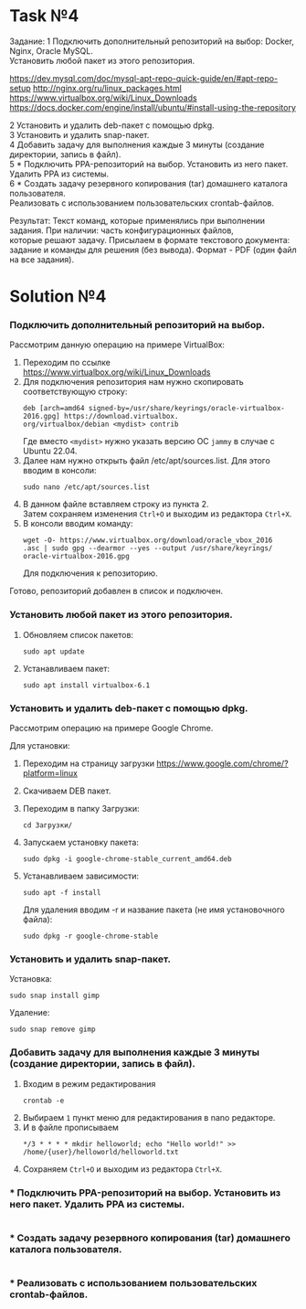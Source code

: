 # Task №4
Задание:
1 Подключить дополнительный репозиторий на выбор: Docker, Nginx, Oracle MySQL.<br>
Установить любой пакет из этого репозитория.

https://dev.mysql.com/doc/mysql-apt-repo-quick-guide/en/#apt-repo-setup
http://nginx.org/ru/linux_packages.html
https://www.virtualbox.org/wiki/Linux_Downloads
https://docs.docker.com/engine/install/ubuntu/#install-using-the-repository

2 Установить и удалить deb-пакет с помощью dpkg.<br>
3 Установить и удалить snap-пакет.<br>
4 Добавить задачу для выполнения каждые 3 минуты (создание директории, запись в файл).<br>
5 * Подключить PPA-репозиторий на выбор. Установить из него пакет. Удалить PPA из системы.<br>
6 * Создать задачу резервного копирования (tar) домашнего каталога пользователя.<br>
Реализовать с использованием пользовательских crontab-файлов.<br>

Результат:
Текст команд, которые применялись при выполнении задания. При наличии: часть конфигурационных файлов, <br>
которые решают задачу. Присылаем в формате текстового документа:<br>
задание и команды для решения (без вывода). Формат - PDF (один файл на все задания).

# Solution №4

### Подключить дополнительный репозиторий на выбор.

Рассмотрим данную операцию на примере VirtualBox:<br>
1) Переходим по ссылке https://www.virtualbox.org/wiki/Linux_Downloads
2) Для подключения репозитория нам нужно скопировать соответствующую строку:<br>
   ```
   deb [arch=amd64 signed-by=/usr/share/keyrings/oracle-virtualbox-2016.gpg] https://download.virtualbox.
   org/virtualbox/debian <mydist> contrib
   ```
   Где вместо ```<mydist>``` нужно указать версию ОС ```jammy``` в случае с Ubuntu 22.04.
3) Далее нам нужно открыть файл /etc/apt/sources.list. Для этого вводим в консоли:
    ```linux
    sudo nano /etc/apt/sources.list
    ```
4) В данном файле вставляем строку из пункта 2.<br>
Затем сохраняем изменения ```Ctrl+O``` 
и выходим из редактора ```Ctrl+X```.
5) В консоли вводим команду:
    ```linux
    wget -O- https://www.virtualbox.org/download/oracle_vbox_2016
    .asc | sudo gpg --dearmor --yes --output /usr/share/keyrings/
    oracle-virtualbox-2016.gpg
    ```
    Для подключения к репозиторию.

Готово, репозиторий добавлен в список и подключен.

### Установить любой пакет из этого репозитория.
1) Обновляем список пакетов:
   ```linux
   sudo apt update
   ```
2) Устанавливаем пакет:
   ```linux
   sudo apt install virtualbox-6.1
   ```

### Установить и удалить deb-пакет с помощью dpkg.
Рассмотрим операцию на примере Google Chrome.<br>

Для установки:
1) Переходим на страницу загрузки https://www.google.com/chrome/?platform=linux
2) Скачиваем DEB пакет.
3) Переходим в папку Загрузки:
   ```linux
   cd Загрузки/
   ```
4) Запускаем установку пакета:
   ```linux
   sudo dpkg -i google-chrome-stable_current_amd64.deb
   ```
5) Устанавливаем зависимости:
   ```linux
   sudo apt -f install
   ```

   Для удаления вводим -r и название пакета (не имя установочного файла):
   ```linux
   sudo dpkg -r google-chrome-stable
   ```

### Установить и удалить snap-пакет.
Установка:
```linux
sudo snap install gimp
```

Удаление:
```linux
sudo snap remove gimp
```

### Добавить задачу для выполнения каждые 3 минуты (создание директории, запись в файл).
1) Входим в режим редактирования
   ```linux
   crontab -e
   ```
2) Выбираем ```1``` пункт меню для редактирования в nano редакторе.
3) И в файле прописываем 
   ```
   */3 * * * * mkdir helloworld; echo "Hello world!" >> /home/{user}/helloworld/helloworld.txt
   ```
4) Сохраняем ```Ctrl+O``` и выходим из редактора ```Ctrl+X```.

### * Подключить PPA-репозиторий на выбор. Установить из него пакет. Удалить PPA из системы.

```linux

```

### * Создать задачу резервного копирования (tar) домашнего каталога пользователя.

```linux

```

### * Реализовать с использованием пользовательских crontab-файлов.

```linux

```